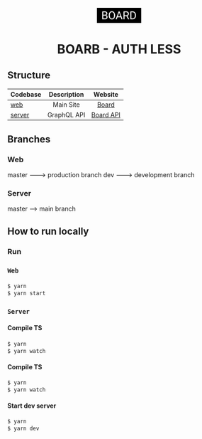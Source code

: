 <p align="center">
  <img alt="NEOX THEME Logo" src="https://github.com/Irere123/Board/blob/master/assets/Board.png?raw=true" width="100" />
</p>
<h1 align="center">
  BOARB - AUTH LESS
</h1>

## Structure

| Codebase         | Description |                       Website                        |
| :--------------- | :---------: | :--------------------------------------------------: |
| [web](web)       |  Main Site  |          [Board](https://board.vercel.app)           |
| [server](server) | GraphQL API | [Board API](https://api-board.herokuapp.com/graphql) |

## Branches

### Web

master ---> production branch
dev ---> development branch

### Server

master --> main branch

## How to run locally

### Run

### `Web`

```shell
$ yarn
$ yarn start
```

### `Server`

#### Compile TS

```shell
$ yarn
$ yarn watch
```

#### Compile TS

```shell
$ yarn
$ yarn watch
```

#### Start dev server

```shell
$ yarn
$ yarn dev
```

